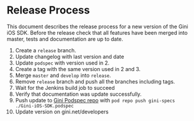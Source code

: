 # Release Process

This document describes the release process for a new version of the Gini iOS SDK.
Before the release check that all features have been merged into master, tests and documentation are up to date.

1. Create a `release` branch.
2. Update changelog with last version and date
3. Update `podspec` with version used in 2.
4. Create a tag with the same version used in 2 and 3.
5. Merge `master` and `develop` into `release`.
6. Remove `release` branch and push all the branches including tags.
7. Wait for the Jenkins build job to succeed
8. Verify that documentation was update successfully.
9. Push update to [Gini Podspec repo](https://github.com/gini/gini-podspecs) with `pod repo push gini-specs ./Gini-iOS-SDK.podspec`
10. Update version on gini.net/developers
